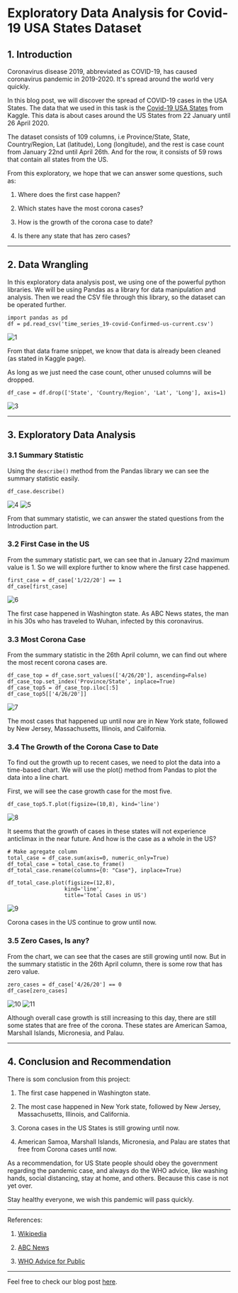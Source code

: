 # Exploratory Data Analysis for Covid-19 USA States Dataset

## 1. Introduction

Coronavirus disease 2019, abbreviated as COVID-19, has caused coronavirus pandemic in 2019-2020. It's spread around the world very quickly.

In this blog post, we will discover the spread of COVID-19 cases in the USA States. The data that we used in this task is the [Covid-19 USA States](https://www.kaggle.com/bioinfoacademy/covid19-usa-states-cleaned-historical-and-current) from Kaggle. This data is about cases around the US States from 22 January until 26 April 2020.

The dataset consists of 109 columns, i.e Province/State, State, Country/Region, Lat (latitude), Long (longitude), and the rest is case count from January 22nd until April 26th. And for the row, it consists of 59 rows that contain all states from the US.

From this exploratory, we hope that we can answer some questions, such as:

1. Where does the first case happen?

2. Which states have the most corona cases?

3. How is the growth of the corona case to date?

4. Is there any state that has zero cases?

---

## 2. Data Wrangling

In this exploratory data analysis post, we using one of the powerful python libraries. We will be using Pandas as a library for data manipulation and analysis. Then we read the CSV file through this library, so the dataset can be operated further.

```
import pandas as pd
df = pd.read_csv('time_series_19-covid-Confirmed-us-current.csv')
```

![1](https://github.com/adipurnamk/ANALYSIS-OF-COVID-19-DATASET/blob/master/1.png "Data frame snippet ")

From that data frame snippet, we know that data is already been cleaned  (as stated in Kaggle page).

As long as we just need the case count, other unused columns will be dropped.

```
df_case = df.drop(['State', 'Country/Region', 'Lat', 'Long'], axis=1)
```

![3](https://github.com/adipurnamk/ANALYSIS-OF-COVID-19-DATASET/blob/master/3.png "Cleaned data frame")

---

## 3. Exploratory Data Analysis

### 3.1 Summary Statistic

Using the ```describe()``` method from the Pandas library we can see the summary statistic easily.

```
df_case.describe()
```

![4](https://github.com/adipurnamk/ANALYSIS-OF-COVID-19-DATASET/blob/master/4.png "Summary statistic snippet")
![5](https://github.com/adipurnamk/ANALYSIS-OF-COVID-19-DATASET/blob/master/5.png "Summary statistic snippet")

From that summary statistic, we can answer the stated questions from the Introduction part.

### 3.2 First Case in the US

From the summary statistic part, we can see that in January 22nd maximum value is 1. So we will explore further to know where the first case happened.

```
first_case = df_case['1/22/20'] == 1
df_case[first_case]
```

![6](https://github.com/adipurnamk/ANALYSIS-OF-COVID-19-DATASET/blob/master/6.png "First case")

The first case happened in Washington state. As ABC News states, the man in his 30s who has traveled to Wuhan, infected by this coronavirus.

### 3.3 Most Corona Case

From the summary statistic in the 26th April column, we can find out where the most recent corona cases are.

```
df_case_top = df_case.sort_values(['4/26/20'], ascending=False)
df_case_top.set_index('Province/State', inplace=True)
df_case_top5 = df_case_top.iloc[:5]
df_case_top5[['4/26/20']]
```

![7](https://github.com/adipurnamk/ANALYSIS-OF-COVID-19-DATASET/blob/master/7.png "Top five cases")

The most cases that happened up until now are in New York state, followed by New Jersey, Massachusetts, Illinois, and California.

### 3.4 The Growth of the Corona Case to Date

To find out the growth up to recent cases, we need to plot the data into a time-based chart. We will use the plot() method from Pandas to plot the data into a line chart.

First, we will see the case growth case for the most five.

```
df_case_top5.T.plot(figsize=(10,8), kind='line')
```

![8](https://github.com/adipurnamk/ANALYSIS-OF-COVID-19-DATASET/blob/master/8.png "Top five cases plot")

It seems that the growth of cases in these states will not experience anticlimax in the near future. And how is the case as a whole in the US?

```
# Make agregate column
total_case = df_case.sum(axis=0, numeric_only=True)
df_total_case = total_case.to_frame()
df_total_case.rename(columns={0: "Case"}, inplace=True)
```

```
df_total_case.plot(figsize=(12,8),
                  kind='line',
                  title='Total Cases in US')
```

![9](https://github.com/adipurnamk/ANALYSIS-OF-COVID-19-DATASET/blob/master/9.png "Total cases plot")

Corona cases in the US continue to grow until now.

### 3.5 Zero Cases, Is any?

From the chart, we can see that the cases are still growing until now. But in the summary statistic in the 26th April column, there is some row that has zero value.

```
zero_cases = df_case['4/26/20'] == 0
df_case[zero_cases]
```

![10](https://github.com/adipurnamk/ANALYSIS-OF-COVID-19-DATASET/blob/master/10.png "Zero case")
![11](https://github.com/adipurnamk/ANALYSIS-OF-COVID-19-DATASET/blob/master/11.png "Zero case")

Although overall case growth is still increasing to this day, there are still some states that are free of the corona.  These states are American Samoa, Marshall Islands, Micronesia, and Palau.

---

## 4. Conclusion and Recommendation

There is som conclusion from this project:

1. The first case happened in Washington state.

2. The most case happened in New York state, followed by New Jersey, Massachusetts, Illinois, and California.

3. Corona cases in the US States is still growing until now.

4. American Samoa, Marshall Islands, Micronesia, and Palau are states that free from Corona cases until now.

As a recommendation, for US State people should obey the government regarding the pandemic case, and always do the WHO advice, like washing hands, social distancing, stay at home, and others. Because this case is not yet over.

Stay healthy everyone, we wish this pandemic will pass quickly.

---

References:

1. [Wikipedia](https://en.wikipedia.org/wiki/Coronavirus)

2. [ABC News](https://abcnews.go.com/Health/timeline-coronavirus-started/story?id=69435165)

3. [WHO Advice for Public](https://www.who.int/emergencies/diseases/novel-coronavirus-2019/advice-for-public)

---

Feel free to check our blog post [here](https://www.datainsightonline.com/post/exploratory-data-analysis-for-covid-19-usa-states-dataset).
